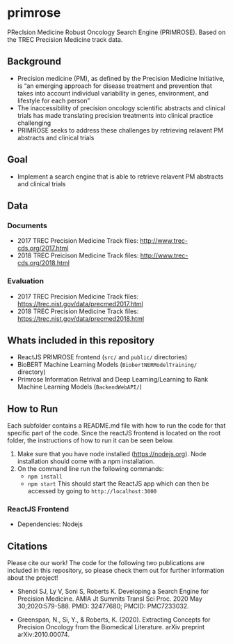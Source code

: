 # primrose
PRecIsion Medicine Robust Oncology Search Engine (PRIMROSE). Based on the TREC Precision Medicine track data.

## Background 
* Precision medicine (PM), as defined by the Precision Medicine Initiative, is “an emerging approach for disease treatment and prevention that takes into account individual variability in genes, environment, and lifestyle for each person”
* The inaccessibility of precision oncology scientific abstracts and clinical trials has made translating precision treatments into clinical practice challenging
* PRIMROSE seeks to address these challenges by retrieving relavent PM abstracts and clinical trials

## Goal 
 * Implement a search engine that is able to retrieve relavent PM abstracts and clinical trials
  
 ## Data 
 ### Documents
 * 2017 TREC Precision Medicine Track files: http://www.trec-cds.org/2017.html 
 * 2018 TREC Preicison Medicine Track files: http://www.trec-cds.org/2018.html

### Evaluation
 * 2017 TREC Precision Medicine Track files: https://trec.nist.gov/data/precmed2017.html
 * 2018 TREC Precision Medicine Track files: https://trec.nist.gov/data/precmed2018.html
 
 
 ## Whats included in this repository
 * ReactJS PRIMROSE frontend (`src/` and `public/` directories)
 * BioBERT Machine Learning Models (`BiobertNERModelTraining/` directory)
 * Primrose Information Retrival and Deep Learning/Learning to Rank Machine Learning Models (`BackendWebAPI/`) 
 
 ## How to Run 
 Each subfolder contains a README.md file with how to run the code for that specific part of the code. Since the reactJS frontend is located on the root folder, the instructions of how to run it can be seen below. 
 
 1. Make sure that you have node installed (https://nodejs.org). Node installation should come with a npm installation. 
 2. On the command line run the following commands: 
      *  `npm install`
      *  `npm start`
      This should start the ReactJS app which can then be accessed by going to `http://localhost:3000`
      

 ### ReactJS Frontend 
 * Dependencies: Nodejs 
 
 ## Citations 
 Please cite our work! The code for the following two publications are included in this repository, so please check them out for further information about the project!
 
 * Shenoi SJ, Ly V, Soni S, Roberts K. Developing a Search Engine for Precision Medicine. AMIA Jt Summits Transl Sci Proc. 2020 May 30;2020:579-588. PMID: 32477680; PMCID: PMC7233032.
 
 * Greenspan, N., Si, Y., & Roberts, K. (2020). Extracting Concepts for Precision Oncology from the Biomedical Literature. arXiv preprint arXiv:2010.00074.


 

